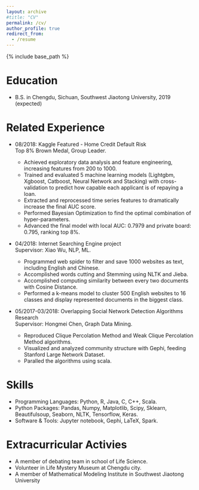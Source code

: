```yaml
---
layout: archive
#title: "CV"
permalink: /cv/
author_profile: true
redirect_from:
  - /resume
---
```


{% include base_path %}

Education
======
* B.S. in Chengdu, Sichuan, Southwest Jiaotong University, 2019 (expected)

Related Experience
======
* 08/2018: Kaggle Featured - Home Credit Default Risk   
  Top 8% Brown Medal, Group Leader.
  * Achieved exploratory data analysis and feature engineering, increasing features from 200 to 1000.
  * Trained and evaluated 5 machine learning models (Lightgbm, Xgboost, Catboost, Neural Network and Stacking) with cross-validation to predict how capable each applicant is of repaying a loan.
  * Extracted and reprocessed time series features to dramatically increase the final AUC score.
  * Performed Bayesian Optimization to find the optimal combination of hyper-parameters.
  * Advanced the final model with local AUC: 0.7979 and private board: 0.795, ranking top 8%.

* 04/2018: Internet Searching Engine project   
  Supervisor: Xiao Wu, NLP, ML.
  * Programmed web spider to filter and save 1000 websites as text, including English and Chinese.
  * Accomplished words cutting and Stemming using NLTK and Jieba. 
  * Accomplished computing similarity between every two documents with Cosine Distance.
  * Performed a k-means model to cluster 500 English websites to 16 classes and display represented documents in the biggest class.
  
* 05/2017-03/2018: Overlapping Social Network Detection Algorithms Research   
  Supervisor: Hongmei Chen, Graph Data Mining.
  * Reproduced Clique Percolation Method and Weak Clique Percolation Method algorithms.
  * Visualized and analyzed community structure with Gephi, feeding Stanford Large Network Dataset.
  * Paralled the algorithms using scala.
  
Skills
======
* Programming Languages: Python, R, Java, C, C++, Scala.
* Python Packages: Pandas, Numpy, Matplotlib, Scipy, Sklearn, Beautifulsoup, Seaborn, NLTK, Tensorflow, Keras.
* Software & Tools: Jupyter notebook, Gephi, LaTeX, Spark.
  
Extracurricular Activies
======
* A member of debating team in school of Life Science.
* Volunteer in Life Mystery Museum at Chengdu city.
* A member of Mathematical Modeling Institute in Southwest Jiaotong University
